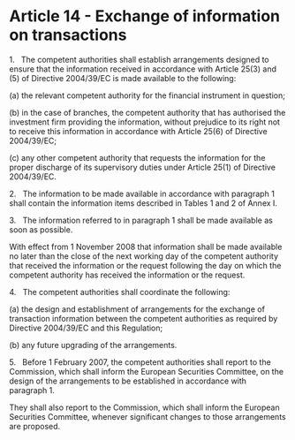 # Article 14 - Exchange of information on transactions


1.   The competent authorities shall establish arrangements designed to ensure that the information received in accordance with Article 25(3) and (5) of Directive 2004/39/EC is made available to the following:

(a) the relevant competent authority for the financial instrument in question;

(b) in the case of branches, the competent authority that has authorised the investment firm providing the information, without prejudice to its right not to receive this information in accordance with Article 25(6) of Directive 2004/39/EC;

(c) any other competent authority that requests the information for the proper discharge of its supervisory duties under Article 25(1) of Directive 2004/39/EC.

2.   The information to be made available in accordance with paragraph 1 shall contain the information items described in Tables 1 and 2 of Annex I.

3.   The information referred to in paragraph 1 shall be made available as soon as possible.

With effect from 1 November 2008 that information shall be made available no later than the close of the next working day of the competent authority that received the information or the request following the day on which the competent authority has received the information or the request.

4.   The competent authorities shall coordinate the following:

(a) the design and establishment of arrangements for the exchange of transaction information between the competent authorities as required by Directive 2004/39/EC and this Regulation;

(b) any future upgrading of the arrangements.

5.   Before 1 February 2007, the competent authorities shall report to the Commission, which shall inform the European Securities Committee, on the design of the arrangements to be established in accordance with paragraph 1.

They shall also report to the Commission, which shall inform the European Securities Committee, whenever significant changes to those arrangements are proposed.
